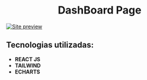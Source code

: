 
<h1 align="center">DashBoard Page</h1>

[![Site preview](https://github.com/CalvinSoares/ChartsDashboard/assets/99036067/788b102d-aa6f-4355-8a63-d91093848c3e)](https://charts-dashboard-nine.vercel.app/)

## Tecnologias utilizadas: 

* **REACT JS**
* **TAILWIND**
* **ECHARTS**

